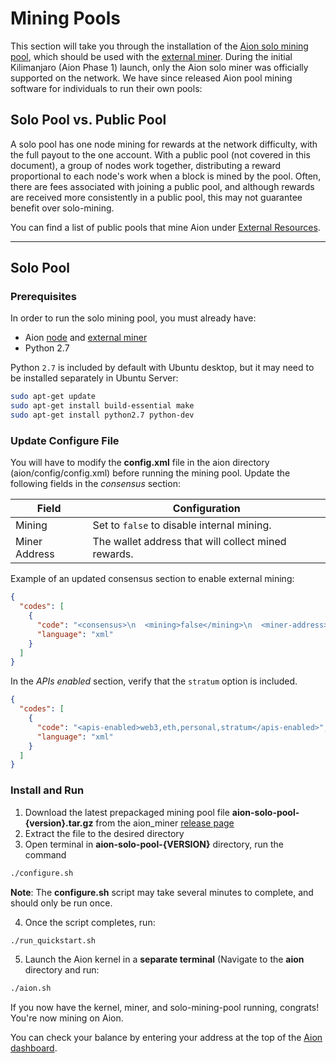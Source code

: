 # Mining Pools

This section will take you through the installation of the [Aion solo mining pool](doc:solo-mining-pool), which should be used with the [external miner](doc:external-miner). During the initial Kilimanjaro (Aion Phase 1) launch, only the Aion solo miner was officially supported on the network. We have since released Aion pool mining software for individuals to run their own pools:

## Solo Pool vs. Public Pool

A solo pool has one node mining for rewards at the network difficulty, with the full payout to the one account. With a public pool (not covered in this document), a group of nodes work together, distributing a reward proportional to each node's work when a block is mined by the pool. Often, there are fees associated with joining a public pool, and although rewards are received more consistently in a public pool, this may not guarantee benefit over solo-mining.

You can find a list of public pools that mine Aion under [External Resources](doc:external-resources).

---

## Solo Pool

### Prerequisites

In order to run the solo mining pool, you must already have:

- Aion [node](doc:node-set-up) and [external miner](doc:external-miner)
- Python 2.7

Python `2.7` is included by default with Ubuntu desktop, but it may need to be installed separately in Ubuntu Server:

```bash
sudo apt-get update
sudo apt-get install build-essential make
sudo apt-get install python2.7 python-dev
```

### Update Configure File

You will have to modify the **config.xml** file in the aion directory (aion/config/config.xml) before running the mining pool. Update the following fields in the *consensus* section:

| Field | Configuration |
| --- | --- |
| Mining | Set to `false` to disable internal mining. |
| Miner Address | The wallet address that will collect mined rewards. |

Example of an updated consensus section to enable external mining:

```json
{
  "codes": [
    {
      "code": "<consensus>\n  <mining>false</mining>\n  <miner-address>0xa0----------------your-account-address--------------------------</miner-address>\n  <cpu-mine-threads>8</cpu-mine-threads>\n  <extra-data>AION</extra-data>\n<consensus>",
      "language": "xml"
    }
  ]
}
```

In the *APIs enabled* section, verify that the `stratum` option is included.

```json
{
  "codes": [
    {
      "code": "<apis-enabled>web3,eth,personal,stratum</apis-enabled>",
      "language": "xml"
    }
  ]
}
```

### Install and Run

1. Download the latest prepackaged mining pool file **aion-solo-pool-{version}.tar.gz** from the aion_miner [release page](https://github.com/aionnetwork/aion_miner/releases)
2. Extract the file to the desired directory
3. Open terminal in **aion-solo-pool-{VERSION}** directory, run the command

```bash
./configure.sh
```

**Note**: The **configure.sh** script may take several minutes to complete, and should only be run once.

4. Once the script completes, run:

```bash
./run_quickstart.sh
```

5. Launch the Aion kernel in a **separate terminal** (Navigate to the **aion** directory and run:

```bash
./aion.sh
```

If you now have the kernel, miner, and solo-mining-pool running, congrats! You're now mining on Aion.

You can check your balance by entering your address at the top of the [Aion dashboard](https://mainnet.aion.network/#/dashboard).